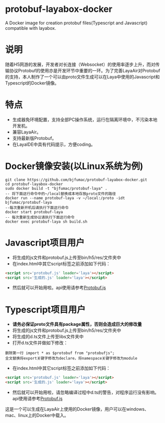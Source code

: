 # protobuf-layabox-docker
A Docker image for creation protobuf files(Typescript and Javascript) compatible with layabox.
# 说明
随着H5网游的发展，开发者对长连接（Websocket）的使用率逐步上升，而对传输协议Protobuf的使用亦是开发环节中重要的一环。为了完善LayaAir对Protobuf的支持，本人制作了一个可以由proto文件生成可以在Laya中使用的Javascript和Typescript的Docker镜像。  
# 特点
* 生成器免环境配置，支持全部PC操作系统，运行在隔离环境中，不污染本地开发机。
* 兼容LayaAir。
* 支持最新版Protobuf。
* 在LayaIDE中具有代码提示，方便coding。
# Docker镜像安装(以Linux系统为例)
```
git clone https://github.com/bjfumac/protobuf-layabox-docker.git
cd protobuf-layabox-docker
sudo docker build -t "bjfumac/protobuf-laya" .
-- 将下面这行命令中的~/local替换成本地存放proto文件的路径
docker run --name protobuf-laya -v ~/local:/proto -idt bjfumac/protobuf-laya
--每次重新开机后请执行下面这行命令
docker start protobuf-laya
-- 每次重新生成协议请执行下面这行命令
docker exec protobuf-laya sh build.sh
```
# Javascript项目用户
* 将生成的js文件和protobuf.js上传至bin/h5/res/文件夹中
* 在index.html中其它script标签之前添加如下代码：
```html
<script src='protobuf.js' loader='laya'></script>
<script src='生成的.js' loader='laya'></script>
```
* 然后就可以开始用啦。api使用请参考[Protobuf.js](https://github.com/dcodeIO/protobuf.js)
# Typescript项目用户
* **请务必保证proto文件具有package属性，否则会造成巨大的修改量**
* 将生成的js文件和protobuf.js上传至bin/h5/res/文件夹中
* 将生成的d.ts文件上传至libs文件夹中
* 打开d.ts文件并做如下修改：
```
删除第一行 import * as $protobuf from "protobufjs";
全文替换将export关键字修改为declare，将namespace关键字修改为module
```
* 在index.html中其它script标签之前添加如下代码：
```html
<script src='protobuf.js' loader='laya'></script>
<script src='生成的.js' loader='laya'></script>
```
* 然后就可以开始用啦，请忽略编译过程中d.ts的警告，对程序运行没有影响。api使用请参考[Protobuf.js](https://github.com/dcodeIO/protobuf.js)

这是一个可以生成在LayaAir上使用的Docker镜像，用户可以在windows、mac、linux上的Docker中载入。
